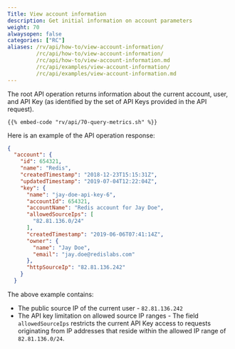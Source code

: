 ```yaml
---
Title: View account information
description: Get initial information on account parameters
weight: 70
alwaysopen: false
categories: ["RC"]
aliases: /rv/api/how-to/view-account-information/
         /rc/api/how-to/view-account-information/
         /rc/api/how-to/view-account-information.md
         /rc/api/examples/view-account-information/
         /rc/api/examples/view-account-information.md
---
```


The root API operation returns information about the current account, user, and API Key (as identified by the set of API Keys provided in the API request).

```shell
{{% embed-code "rv/api/70-query-metrics.sh" %}}
```

Here is an example of the API operation response:

```json
{
  "account": {
    "id": 654321,
    "name": "Redis",
    "createdTimestamp": "2018-12-23T15:15:31Z",
    "updatedTimestamp": "2019-07-04T12:22:04Z",
    "key": {
      "name": "jay-doe-api-key-6",
      "accountId": 654321,
      "accountName": "Redis account for Jay Doe",
      "allowedSourceIps": [
        "82.81.136.0/24"
      ],
      "createdTimestamp": "2019-06-06T07:41:14Z",
      "owner": {
        "name": "Jay Doe",
        "email": "jay.doe@redislabs.com"
      },
      "httpSourceIp": "82.81.136.242"
    }
  }
```

The above example contains:

- The public source IP of the current user - `82.81.136.242`
- The API key limitation on allowed source IP ranges - The field `allowedSourceIps` restricts the current API Key access to requests originating from IP addresses that reside within the allowed IP range of `82.81.136.0/24`.

